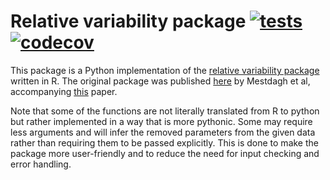 # Relative variability package [![tests](https://github.com/thebaconfate/relativevariability/actions/workflows/tests.yml/badge.svg)](https://github.com/thebaconfate/relativevariability/actions/workflows/tests.yml)  [![codecov](https://codecov.io/gh/thebaconfate/relativevariability/graph/badge.svg?token=FCXBJ2ABKQ)](https://codecov.io/gh/thebaconfate/relativevariability)

This package is a Python implementation of the [relative variability package](https://github.com/seanchrismurphy/relativeVariability) written in R. The original package was published [here](https://ppw.kuleuven.be/okp/software/relative_variability/) by Mestdagh et al, accompanying [this](https://ppw.kuleuven.be/okp/software/relative_variability/) paper.

Note that some of the functions are not literally translated from R to python but rather implemented in a way that is more pythonic. Some may require less arguments and will infer the removed parameters from the given data rather than requiring them to be passed explicitly. This is done to make the package more user-friendly and to reduce the need for input checking and error handling.
